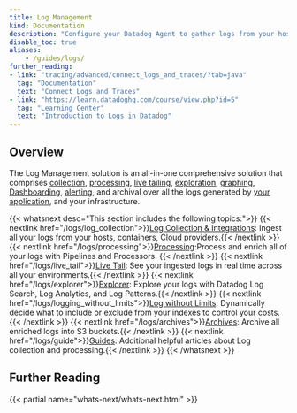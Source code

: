 ```yaml
---
title: Log Management
kind: Documentation
description: "Configure your Datadog Agent to gather logs from your host, containers & services."
disable_toc: true
aliases:
    - /guides/logs/
further_reading:
- link: "tracing/advanced/connect_logs_and_traces/?tab=java"
  tag: "Documentation"
  text: "Connect Logs and Traces"
- link: "https://learn.datadoghq.com/course/view.php?id=5"
  tag: "Learning Center"
  text: "Introduction to Logs in Datadog"
---
```


## Overview

The Log Management solution is an all-in-one comprehensive solution that comprises [collection][1], [processing][2], [live tailing][3], [exploration][4], [graphing][5], [Dashboarding][6], [alerting][7], and archival over all the logs generated by [your application][8], and your infrastructure.

{{< whatsnext desc="This section includes the following topics:">}}
  {{< nextlink href="/logs/log_collection">}}<u>Log Collection & Integrations</u>: Ingest all your logs from your hosts, containers, Cloud providers.{{< /nextlink >}}
  {{< nextlink href="/logs/processing">}}<u>Processing</u>:Process and enrich all of your logs with Pipelines and Processors. {{< /nextlink >}}
  {{< nextlink href="/logs/live_tail">}}<u>Live Tail</u>: See your ingested logs in real time across all your environments.{{< /nextlink >}}
  {{< nextlink href="/logs/explorer">}}<u>Explorer</u>: Explore your logs with Datadog Log Search, Log Analytics, and Log Patterns.{{< /nextlink >}}
  {{< nextlink href="/logs/logging_without_limits">}}<u>Log without Limits</u>: Dynamically decide what to include or exclude from your indexes to control your costs.{{< /nextlink >}}
  {{< nextlink href="/logs/archives">}}<u>Archives</u>: Archive all enriched logs into S3 buckets.{{< /nextlink >}}
  {{< nextlink href="/logs/guide">}}<u>Guides</u>: Additional helpful articles about Log collection and processing.{{< /nextlink >}}
{{< /whatsnext >}}

## Further Reading

{{< partial name="whats-next/whats-next.html" >}}

[1]: /agent/logs
[2]: /logs/processing
[3]: /logs/live_tail
[4]: /logs/explore
[5]: /logs/explorer/analytics
[6]: /graphing/dashboards/widgets/#timeseries
[7]: /monitors/monitor_types/log
[8]: /logs/log_collection/#how-to-get-the-most-of-your-application-logs
